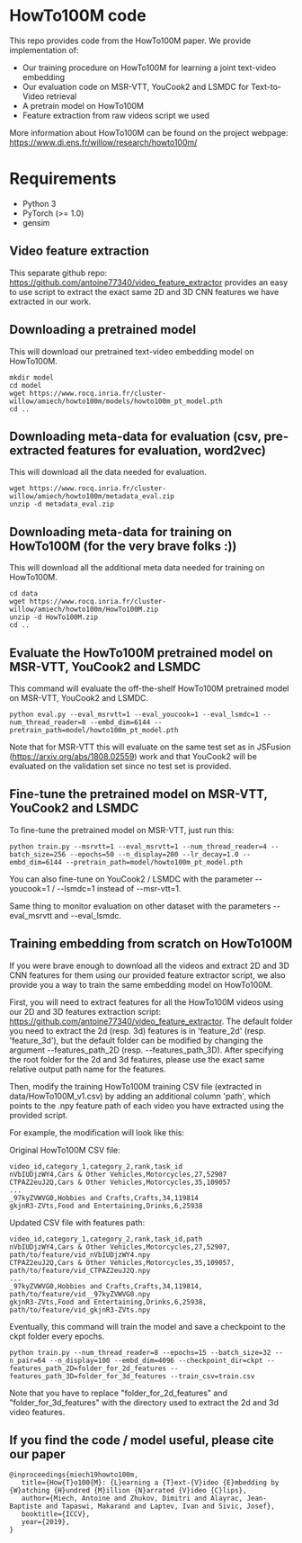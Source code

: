 # HowTo100M code

This repo provides code from the HowTo100M paper.
We provide implementation of:
- Our training procedure on HowTo100M for learning a joint text-video embedding
- Our evaluation code on MSR-VTT, YouCook2 and LSMDC for Text-to-Video retrieval
- A pretrain model on HowTo100M
- Feature extraction from raw videos script we used

More information about HowTo100M can be found on the project webpage: https://www.di.ens.fr/willow/research/howto100m/


# Requirements
- Python 3
- PyTorch (>= 1.0)
- gensim


## Video feature extraction

This separate github repo: https://github.com/antoine77340/video_feature_extractor
provides an easy to use script to extract the exact same 2D and 3D CNN features we have extracted in our work.

## Downloading a pretrained model
This will download our pretrained text-video embedding model on HowTo100M.

```
mkdir model
cd model
wget https://www.rocq.inria.fr/cluster-willow/amiech/howto100m/models/howto100m_pt_model.pth
cd ..
```

## Downloading meta-data for evaluation (csv, pre-extracted features for evaluation, word2vec)
This will download all the data needed for evaluation.

```
wget https://www.rocq.inria.fr/cluster-willow/amiech/howto100m/metadata_eval.zip
unzip -d metadata_eval.zip
```

## Downloading meta-data for training on HowTo100M (for the very brave folks :))
This will download all the additional meta data needed for training on HowTo100M.

```
cd data
wget https://www.rocq.inria.fr/cluster-willow/amiech/howto100m/HowTo100M.zip
unzip -d HowTo100M.zip
cd ..
```

## Evaluate the HowTo100M pretrained model on MSR-VTT, YouCook2 and LSMDC

This command will evaluate the off-the-shelf HowTo100M pretrained model on MSR-VTT, YouCook2 and LSMDC.
```
python eval.py --eval_msrvtt=1 --eval_youcook=1 --eval_lsmdc=1 --num_thread_reader=8 --embd_dim=6144 --pretrain_path=model/howto100m_pt_model.pth
```

Note that for MSR-VTT this will evaluate on the same test set as in JSFusion (https://arxiv.org/abs/1808.02559) work
and that YouCook2 will be evaluated on the validation set since no test set is provided.

## Fine-tune the pretrained model on MSR-VTT, YouCook2 and LSMDC

To fine-tune the pretrained model on MSR-VTT, just run this:
```
python train.py --msrvtt=1 --eval_msrvtt=1 --num_thread_reader=4 --batch_size=256 --epochs=50 --n_display=200 --lr_decay=1.0 --embd_dim=6144 --pretrain_path=model/howto100m_pt_model.pth
```

You can also fine-tune on YouCook2 / LSMDC with the parameter --youcook=1 / --lsmdc=1 instead of --msr-vtt=1.

Same thing to monitor evaluation on other dataset with the parameters --eval_msrvtt and --eval_lsmdc.

## Training embedding from scratch on HowTo100M

If you were brave enough to download all the videos and extract 2D and 3D CNN features for them using our provided feature extractor script, we also provide you a way to train the same embedding model on HowTo100M.

First, you will need to extract features for all the HowTo100M videos using our 2D and 3D features extraction script: https://github.com/antoine77340/video_feature_extractor.
The default folder you need to extract the 2d (resp. 3d) features is in 'feature_2d' (resp. 'feature_3d'), but the default folder can be modified by changing the argument --features_path_2D (resp. --features_path_3D). After specifying the root folder for the 2d and 3d features, please use the exact same relative output path name for the features.

Then, modify the training HowTo100M training CSV file (extracted in data/HowTo100M_v1.csv) by adding an additional column 'path', which points to the .npy feature path of each video you have extracted using the provided script.

For example, the modification will look like this:

Original HowTo100M CSV file:
```
video_id,category_1,category_2,rank,task_id
nVbIUDjzWY4,Cars & Other Vehicles,Motorcycles,27,52907
CTPAZ2euJ2Q,Cars & Other Vehicles,Motorcycles,35,109057
...
_97kyZVWVG0,Hobbies and Crafts,Crafts,34,119814
gkjnR3-ZVts,Food and Entertaining,Drinks,6,25938
```

Updated CSV file with features path:

```
video_id,category_1,category_2,rank,task_id,path
nVbIUDjzWY4,Cars & Other Vehicles,Motorcycles,27,52907, path/to/feature/vid_nVbIUDjzWY4.npy
CTPAZ2euJ2Q,Cars & Other Vehicles,Motorcycles,35,109057, path/to/feature/vid_CTPAZ2euJ2Q.npy
...
_97kyZVWVG0,Hobbies and Crafts,Crafts,34,119814, path/to/feature/vid__97kyZVWVG0.npy
gkjnR3-ZVts,Food and Entertaining,Drinks,6,25938, path/to/feature/vid_gkjnR3-ZVts.npy
```


Eventually, this command will train the model and save a checkpoint to the ckpt folder every epochs.

 ```
 python train.py --num_thread_reader=8 --epochs=15 --batch_size=32 --n_pair=64 --n_display=100 --embd_dim=4096 --checkpoint_dir=ckpt --features_path_2D=folder_for_2d_features --features_path_3D=folder_for_3d_features --train_csv=train.csv
 ```
Note that you have to replace "folder_for_2d_features" and "folder_for_3d_features" with the directory used to extract the 2d and 3d video features.

## If you find the code / model useful, please cite our paper
```
@inproceedings{miech19howto100m,
   title={How{T}o100{M}: {L}earning a {T}ext-{V}ideo {E}mbedding by {W}atching {H}undred {M}illion {N}arrated {V}ideo {C}lips},
   author={Miech, Antoine and Zhukov, Dimitri and Alayrac, Jean-Baptiste and Tapaswi, Makarand and Laptev, Ivan and Sivic, Josef},
   booktitle={ICCV},
   year={2019},
}
```
